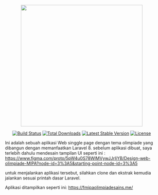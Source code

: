 <p align="center"><a href="https://laravel.com" target="_blank"><img src="https://raw.githubusercontent.com/laravel/art/master/logo-lockup/5%20SVG/2%20CMYK/1%20Full%20Color/laravel-logolockup-cmyk-red.svg" width="400"></a></p>

<p align="center">
<a href="https://travis-ci.org/laravel/framework"><img src="https://travis-ci.org/laravel/framework.svg" alt="Build Status"></a>
<a href="https://packagist.org/packages/laravel/framework"><img src="https://img.shields.io/packagist/dt/laravel/framework" alt="Total Downloads"></a>
<a href="https://packagist.org/packages/laravel/framework"><img src="https://img.shields.io/packagist/v/laravel/framework" alt="Latest Stable Version"></a>
<a href="https://packagist.org/packages/laravel/framework"><img src="https://img.shields.io/packagist/l/laravel/framework" alt="License"></a>
</p>



Ini adalah sebuah aplikasi Web singgle page dengan tema olimpiade yang dibangun dengan memanfaatkan Laravel 8. 
sebelum aplikasi dibuat, saya terlebih dahulu mendesain tampilan UI seperti ini : 
https://www.figma.com/proto/5pW4u0S78WIMVywJJrIiYB/Design-web-olimpiade-MIPA?node-id=3%3A5&starting-point-node-id=3%3A5

untuk menjalankan aplikasi tersebut, silahkan clone dan ekstrak kemudia jalankan sesuai printah dasar Laravel.

Aplikasi ditampilkan seperti ini: 
https://fmipaolimpiadesains.me/
